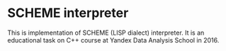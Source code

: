 # SCHEME interpreter

This is implementation of SCHEME (LISP dialect) interpreter.
It is an educational task on C++ course at Yandex Data Analysis School in 2016.
